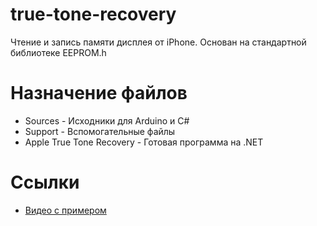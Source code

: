 # true-tone-recovery
Чтение и запись памяти дисплея от iPhone. Основан на стандартной библиотеке EEPROM.h

# Назначение файлов

* Sources - Исходники для Arduino и C#
* Support - Вспомогательные файлы
* Apple True Tone Recovery - Готовая программа на .NET

# Ссылки
* [Видео с примером](https://youtu.be/MZkAUb13l6I)
